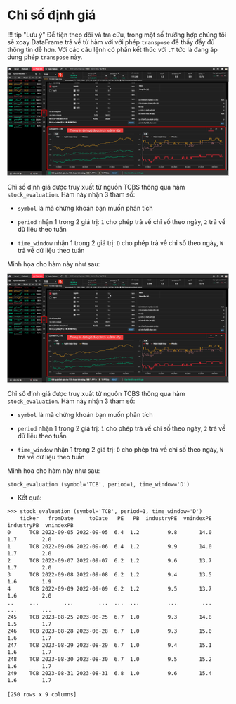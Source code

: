 # Chỉ số định giá 

!!! tip "Lưu ý"
    Để tiện theo dõi và tra cứu, trong một số trường hợp chúng tôi sẽ xoay DataFrame trả về từ hàm với với phép `transpose` để thấy đầy đủ thông tin dễ hơn. Với các câu lệnh có phần kết thúc với `.T` tức là đang áp dụng phép `transpose` này.

![](../assets/images/tcbs_stock_evaluation.png)

Chỉ số định giá được truy xuất từ nguồn TCBS thông qua hàm `stock_evaluation`. Hàm này nhận 3 tham số:

- `symbol` là mã chứng khoán bạn muốn phân tích

- `period` nhận 1 trong 2 giá trị: `1` cho phép trả về chỉ số theo ngày, `2` trả về dữ liệu theo tuần

- `time_window` nhận 1 trong 2 giá trị: `D` cho phép trả về chỉ số theo ngày, `W` trả về dữ liệu theo tuần

Minh họa cho hàm này như sau:

![](../assets/images/tcbs_stock_evaluation.png)

Chỉ số định giá được truy xuất từ nguồn TCBS thông qua hàm `stock_evaluation`. Hàm này nhận 3 tham số:
- `symbol` là mã chứng khoán bạn muốn phân tích

- `period` nhận 1 trong 2 giá trị: `1` cho phép trả về chỉ số theo ngày, `2` trả về dữ liệu theo tuần

- `time_window` nhận 1 trong 2 giá trị: `D` cho phép trả về chỉ số theo ngày, `W` trả về dữ liệu theo tuần

Minh họa cho hàm này như sau:

```
stock_evaluation (symbol='TCB', period=1, time_window='D')
```

- Kết quả:

```
>>> stock_evaluation (symbol='TCB', period=1, time_window='D')
    ticker   fromDate     toDate   PE   PB  industryPE  vnindexPE  industryPB  vnindexPB
0      TCB 2022-09-05 2022-09-05  6.4  1.2         9.8       14.0         1.7        2.0
1      TCB 2022-09-06 2022-09-06  6.4  1.2         9.9       14.0         1.7        2.0
2      TCB 2022-09-07 2022-09-07  6.2  1.2         9.6       13.7         1.7        2.0
3      TCB 2022-09-08 2022-09-08  6.2  1.2         9.4       13.5         1.6        1.9
4      TCB 2022-09-09 2022-09-09  6.2  1.2         9.5       13.7         1.6        2.0
..     ...        ...        ...  ...  ...         ...        ...         ...        ...
245    TCB 2023-08-25 2023-08-25  6.7  1.0         9.3       14.8         1.5        1.7
246    TCB 2023-08-28 2023-08-28  6.7  1.0         9.3       15.0         1.6        1.7
247    TCB 2023-08-29 2023-08-29  6.7  1.0         9.4       15.1         1.6        1.7
248    TCB 2023-08-30 2023-08-30  6.7  1.0         9.5       15.2         1.6        1.7
249    TCB 2023-08-31 2023-08-31  6.8  1.0         9.6       15.4         1.6        1.7

[250 rows x 9 columns]
```